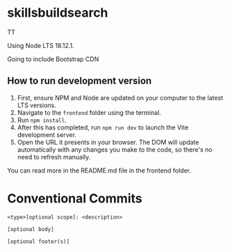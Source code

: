 # skillsbuildsearch
TT

Using Node LTS 18.12.1.

Going to include Bootstrap CDN

## How to run development version

1. First, ensure NPM and Node are updated on your computer to the latest LTS versions.
2. Navigate to the `frontend` folder using the terminal.
3. Run `npm install`.
4. After this has completed, run `npm run dev` to launch the Vite development server.
5. Open the URL it presents in your browser. The DOM will update automatically with any changes you make to the code, so there's no need to refresh manually.

You can read more in the README.md file in the frontend folder.


# Conventional Commits
```
<type>[optional scope]: <description>

[optional body]

[optional footer(s)]
```
